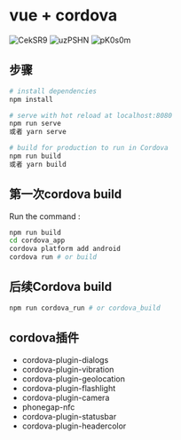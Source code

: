 # vue + cordova

![CekSR9](https://cdn.jsdelivr.net/gh/summer19940609/picture-repo@master/uPic/CekSR9.png)
![uzPSHN](https://cdn.jsdelivr.net/gh/summer19940609/picture-repo@master/uPic/uzPSHN.png)
![pK0s0m](https://cdn.jsdelivr.net/gh/summer19940609/picture-repo@master/uPic/pK0s0m.png)
## 步骤

```bash
# install dependencies
npm install

# serve with hot reload at localhost:8080
npm run serve
或者 yarn serve

# build for production to run in Cordova
npm run build
或者 yarn build

```

## 第一次cordova build

Run the command :

```sh
npm run build
cd cordova_app
cordova platform add android
cordova run # or build
```

## 后续Cordova build

```sh
npm run cordova_run # or cordova_build
```

## cordova插件

- cordova-plugin-dialogs
- cordova-plugin-vibration
- cordova-plugin-geolocation
- cordova-plugin-flashlight
- cordova-plugin-camera
- phonegap-nfc
- cordova-plugin-statusbar
- cordova-plugin-headercolor
